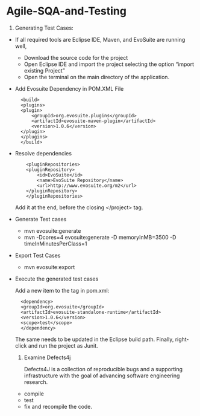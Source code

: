 # Agile-SQA-and-Testing
1. Generating Test Cases: 
- If all required tools are Eclipse IDE, Maven, and EvoSuite are running well,
    - Download the source code for the project
    - Open Eclipse IDE and import the project selecting the option “import existing Project”
    - Open the terminal on the main directory of the application.
- Add Evosuite Dependency in POM.XML File
    ```
      <build>  
      <plugins>
      <plugin>      
          <groupId>org.evosuite.plugins</groupId>      
          <artifactId>evosuite-maven-plugin</artifactId>
          <version>1.0.6</version>
      </plugin>
      </plugins>
      </build> 
  ```
- Resolve dependencies  
  ```
      <pluginRepositories>
      <pluginRepository>
          <id>EvoSuite</id>
          <name>EvoSuite Repository</name>
          <url>http://www.evosuite.org/m2</url>
      </pluginRepository>
      </pluginRepositories>
    ```
    Add it at the end, before the closing \<\/project\> tag.
  
- Generate Test cases
    - mvn evosuite:generate
    - mvn -Dcores=4 evosuite:generate -D memoryInMB=3500 -D timeInMinutesPerClass=1
- Export Test Cases
    - mvn evosuite:export
- Execute the generated test cases

    Add a new item to the <dependencies> tag in pom.xml:
  
    ```
      <dependency>
      <groupId>org.evosuite</groupId>
      <artifactId>evosuite-standalone-runtime</artifactId>
      <version>1.0.6</version>
      <scope>test</scope>
      </dependency>
    ```
    The same needs to be updated in the Eclipse build path.  Finally, right-click and run the project as Junit.
  
  1. Examine Defects4j

     Defects4J is a collection of reproducible bugs and a supporting infrastructure with the goal of advancing software engineering research.

    - compile
    - test
    - fix and recompile the code.
